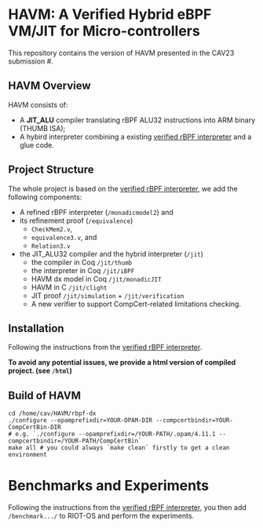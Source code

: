 # HAVM: A Verified Hybrid eBPF VM/JIT for Micro-controllers

This repository contains the version of HAVM presented in the CAV23 submission #.

## HAVM Overview

HAVM consists of:
- A **JIT_ALU** compiler translating rBPF ALU32 instructions into ARM binary (THUMB ISA);
- A hybird interpreter combining a existing [verified rBPF interpreter](https://gitlab.inria.fr/syuan/rbpf-dx/-/tree/CAV22-AE) and a glue code.

## Project Structure

The whole project is based on the [verified rBPF interpreter](https://gitlab.inria.fr/syuan/rbpf-dx/-/tree/CAV22-AE), we add the following components:

- A refined rBPF interpreter (`/monadicmodel2`) and 
- its refinement proof (`/equivalence`)
  + `CheckMem2.v`, 
  + `equivalence3.v`, and 
  + `Relation3.v`
- the JIT_ALU32 compiler and the hybrid interpreter (`/jit`)
  + the compiler in Coq `/jit/thumb` 
  + the interpreter in Coq `/jit/iBPF` 
  + HAVM dx model in Coq `/jit/monadicJIT` 
  + HAVM in C `/jit/clight` 
  + JIT proof `/jit/simulation` + `/jit/verification`
  + A new verifier to support CompCert-related limitations checking.
  
## Installation
Following the instructions from the [verified rBPF interpreter](https://gitlab.inria.fr/syuan/rbpf-dx/-/tree/CAV22-AE).

**To avoid any potential issues, we provide a html version of compiled project. (see `/html`)**

## Build of HAVM

```shell
cd /home/cav/HAVM/rbpf-dx
./configure --opamprefixdir=YOUR-OPAM-DIR --compcertbindir=YOUR-CompCertBin-DIR
# e.g. `./configure --opamprefixdir=/YOUR-PATH/.opam/4.11.1 --compcertbindir=/YOUR-PATH/CompCertBin`
make all # you could always `make clean` firstly to get a clean environment
```
# Benchmarks and Experiments
Following the instructions from the [verified rBPF interpreter](https://gitlab.inria.fr/syuan/rbpf-dx/-/tree/CAV22-AE), you then add `/benchmark.../` to RIOT-OS and perform the experiments.
